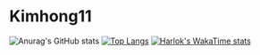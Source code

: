 # Kimhong11

![Anurag's GitHub stats](https://github-readme-stats.vercel.app/api?username=kimhong0111&show_icons=true&theme=outrun)
[![Top Langs](https://github-readme-stats.vercel.app/api/top-langs/?username=kimhong0111)](https://github.com/anuraghazra/github-readme-stats)
[![Harlok's WakaTime stats](https://github-readme-stats.vercel.app/api/wakatime?username=kimhong0111)](https://github.com/anuraghazra/github-readme-stats)



